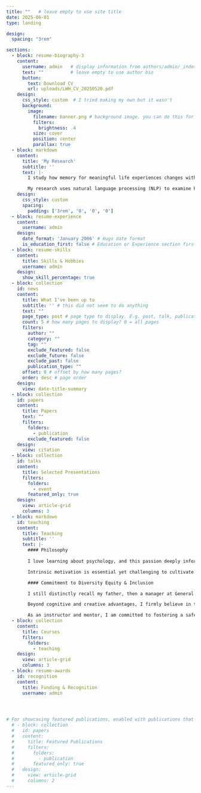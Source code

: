 ```yaml
---
title: ""   # leave empty to use site title
date: 2025-06-01
type: landing

design:
  spacing: "3rem"   

sections:
  - block: resume-biography-3
    content:
      username: admin   # display information from authors/admin/_index.md
      text: ""          # leave empty to use author bio
      button:
        text: Download CV
        url: uploads/LWH_CV_20250520.pdf
    design:
      css_style: custom  # I tried making my own but it wasn't
      background:
        image:          
          filename: banner.png # background image. you can do this for any of the blocks below, too
          filters:
            brightness: .4
          size: cover
          position: center
          parallax: true
  - block: markdown
    content:
      title: 'My Research'
      subtitle: ''
      text: |-
        I study how memory for meaningful life experiences changes with age. I am particulary focused on highly emotional events recalled in natural, narrative form.

        My research uses natural language processing (NLP) to examine how people narrate memories differently across the lifespan. By integrating qualitative depth with quantitative rigor, this mixed-methods approach leverages ecological validity and advancements in NLP to provide a more nuanced understanding of how we remember our lives.
    design:
      css_style: custom
      spacing:
        padding: ['3rem', '0', '0', '0']
  - block: resume-experience
    content:
      username: admin
    design:
      date_format: 'January 2006' # Hugo date format
      is_education_first: false # Education or Experience section first?
  - block: resume-skills
    content:
      title: Skills & Hobbies
      username: admin
    design:
      show_skill_percentage: true
  - block: collection
    id: news
    content:
      title: What I've been up to
      subtitle: '' # this did not seem to do anything
      text: ""
      page_type: post # page type to display. E.g. post, talk, publication...
      count: 5 # how many pages to display? 0 = all pages
      filters:
        author: ""
        category: ""
        tag: ""
        exclude_featured: false
        exclude_future: false
        exclude_past: false
        publication_type: ""
      offset: 0 # offset by how many pages?
      order: desc # page order
    design:
      view: date-title-summary
  - block: collection
    id: papers
    content:
      title: Papers
      text: ""
      filters:
        folders:
          - publication
        exclude_featured: false
    design:
      view: citation
  - block: collection
    id: talks
    content:
      title: Selected Presentations
      filters:
        folders:
          - event
        featured_only: true
    design:
      view: article-grid
      columns: 3
  - block: markdown
    id: teaching
    content:
      title: Teaching
      subtitle: ''
      text: |-
        #### Philosophy
        
        I love learning about psychology, and this passion deeply informs my teaching. Beyond introductory courses, most students enroll in psychology classes because of genuine interest. The key challenge isn’t fostering interest but making the learning accessible and ensuring assignments clearly facilitate learning.

        Intrinsic motivation is essential yet challenging to cultivate. Thus, I strive to minimize barriers to learning by structuring both coursework and in-class activities optimally. Effective teaching requires more than clearly communicating course content; it demands creating engaging conditions that motivate students beyond the classroom. My approach emphasizes this often-overlooked element, leading to consistent positive outcomes, enthusiastic feedback, and enhanced student learning.

        #### Commitment to Diversity Equity & Inclusion

        I still distinctly recall my father, then a manager at General Motors Design, impressing upon me the importance of diversity for effective teamwork, problem-solving, and creativity. He emphasized that individual and team ideas are shaped and limited by upbringing and culture, and that diversity inherently broadens this scope, generating ideas that non-diverse teams might never consider. As psychologists, we recognize how deeply culture influences cognition at both individual and collective levels. Thus, the profound benefits of diversity in ideas, efficiency, and outcomes cannot be overstated.

        Beyond cognitive and creative advantages, I firmly believe in the importance of equity and inclusion to uplift and create opportunities for individuals from disadvantaged backgrounds—those who rarely encounter open doors of opportunity. As a white man from a privileged background, I’ve reflected deeply on the advantages that have brought me to where I am today, and I view it as my responsibility to leverage my position to empower and support those whose paths differ from mine.

        As an instructor and mentor, I am committed to fostering a safe, inclusive learning environment for students from all backgrounds. I actively strive to cultivate a sense of belonging and encourage the inclusion of diverse perspectives across race, ethnicity, gender identity, sexual orientation, age, socioeconomic status, disability, neurodiversity, religion, and national origin in psychology courses and research. Moreover, I am dedicated to making psychological knowledge and research accessible and beneficial to people of all backgrounds.
  - block: collection
    content:
      title: Courses
      filters:
        folders:
          - teaching
    design:
      view: article-grid
      columns: 3
  - block: resume-awards
    id: recognition
    content:
      title: Funding & Recognition
      username: admin




# For showcasing featured publications, enabled with publications that have 'featured: true'
  # - block: collection
  #   id: papers
  #   content:
  #     title: Featured Publications
  #     filters:
  #       folders:
  #         - publication
  #       featured_only: true
  #   design:
  #     view: article-grid
  #     columns: 2
---
```

